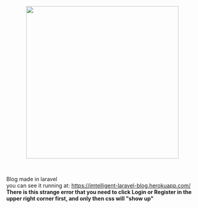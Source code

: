 <p align="center"><a href="https://laravel.com" target="_blank"><img src="https://raw.githubusercontent.com/laravel/art/master/logo-lockup/5%20SVG/2%20CMYK/1%20Full%20Color/laravel-logolockup-cmyk-red.svg" width="400"></a></p>
<br>

Blog made in laravel<br>
you can see it running at: https://imtelligent-laravel-blog.herokuapp.com/
<br>
<b>There is this strange error that you need to click Login or Register in the upper right corner first, and only then css will "show up"</b><br>
